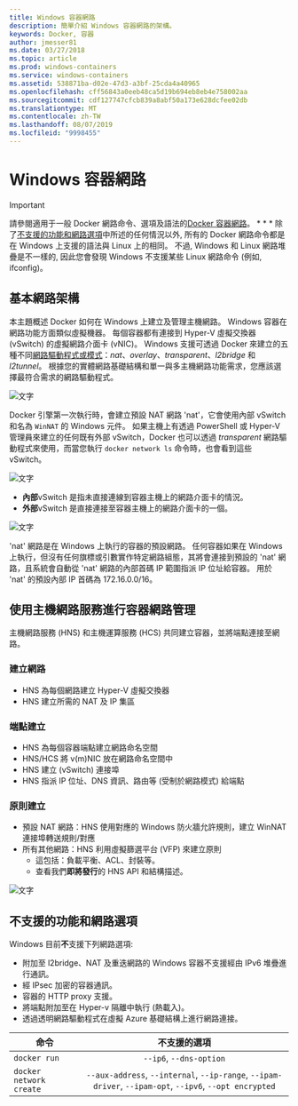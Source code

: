```yaml
---
title: Windows 容器網路
description: 簡單介紹 Windows 容器網路的架構。
keywords: Docker, 容器
author: jmesser81
ms.date: 03/27/2018
ms.topic: article
ms.prod: windows-containers
ms.service: windows-containers
ms.assetid: 538871ba-d02e-47d3-a3bf-25cda4a40965
ms.openlocfilehash: cff56843a0eeb48ca5d19b694eb8eb4e758002aa
ms.sourcegitcommit: cdf127747cfcb839a8abf50a173e628dcfee02db
ms.translationtype: MT
ms.contentlocale: zh-TW
ms.lasthandoff: 08/07/2019
ms.locfileid: "9998455"
---
```

# <a name="windows-container-networking"></a>Windows 容器網路

>[!IMPORTANT]
>請參閱適用于一般 Docker 網路命令、選項及語法的[Docker 容器網路](https://docs.docker.com/engine/userguide/networking/)。 * * * 除了[不支援的功能和網路選項](#unsupported-features-and-network-options)中所述的任何情況以外, 所有的 Docker 網路命令都是在 Windows 上支援的語法與 Linux 上的相同。 不過, Windows 和 Linux 網路堆疊是不一樣的, 因此您會發現 Windows 不支援某些 Linux 網路命令 (例如, ifconfig)。

## <a name="basic-networking-architecture"></a>基本網路架構

本主題概述 Docker 如何在 Windows 上建立及管理主機網路。 Windows 容器在網路功能方面類似虛擬機器。 每個容器都有連接到 Hyper-V 虛擬交換器 (vSwitch) 的虛擬網路介面卡 (vNIC)。 Windows 支援可透過 Docker 來建立的五種不同[網路驅動程式或模式](./network-drivers-topologies.md)：*nat*、*overlay*、*transparent*、*l2bridge* 和 *l2tunnel*。 根據您的實體網路基礎結構和單一與多主機網路功能需求，您應該選擇最符合需求的網路驅動程式。

![文字](media/windowsnetworkstack-simple.png)

Docker 引擎第一次執行時，會建立預設 NAT 網路 'nat'，它會使用內部 vSwitch 和名為 `WinNAT` 的 Windows 元件。 如果主機上有透過 PowerShell 或 Hyper-V 管理員來建立的任何既有外部 vSwitch，Docker 也可以透過 *transparent* 網路驅動程式來使用，而當您執行 ``docker network ls`` 命令時，也會看到這些 vSwitch。  

![文字](media/docker-network-ls.png)

- **內部**vSwitch 是指未直接連線到容器主機上的網路介面卡的情況。
- **外部**vSwitch 是直接連接至容器主機上的網路介面卡的一個。

![文字](media/get-vmswitch.png)

'nat' 網路是在 Windows 上執行的容器的預設網路。 任何容器如果在 Windows 上執行，但沒有任何旗標或引數實作特定網路組態，其將會連接到預設的 'nat' 網路，且系統會自動從 'nat' 網路的內部首碼 IP 範圍指派 IP 位址給容器。 用於 'nat' 的預設內部 IP 首碼為 172.16.0.0/16。 

## <a name="container-network-management-with-host-network-service"></a>使用主機網路服務進行容器網路管理

主機網路服務 (HNS) 和主機運算服務 (HCS) 共同建立容器，並將端點連接至網路。

### <a name="network-creation"></a>建立網路

- HNS 為每個網路建立 Hyper-V 虛擬交換器
- HNS 建立所需的 NAT 及 IP 集區

### <a name="endpoint-creation"></a>端點建立

- HNS 為每個容器端點建立網路命名空間
- HNS/HCS 將 v(m)NIC 放在網路命名空間中
- HNS 建立 (vSwitch) 連接埠
- HNS 指派 IP 位址、DNS 資訊、路由等 (受制於網路模式) 給端點

### <a name="policy-creation"></a>原則建立

- 預設 NAT 網路：HNS 使用對應的 Windows 防火牆允許規則，建立 WinNAT 連接埠轉送規則/對應
- 所有其他網路：HNS 利用虛擬篩選平台 (VFP) 來建立原則
    - 這包括：負載平衡、ACL、封裝等。
    - 查看我們**即將發行**的 HNS API 和結構描述。

![文字](media/HNS-Management-Stack.png)

## <a name="unsupported-features-and-network-options"></a>不支援的功能和網路選項

Windows 目前**不**支援下列網路選項:

- 附加至 l2bridge、NAT 及重迭網路的 Windows 容器不支援經由 IPv6 堆疊進行通訊。
- 經 IPsec 加密的容器通訊。
- 容器的 HTTP proxy 支援。
- 將端點附加至在 Hyper-v 隔離中執行 (熱載入)。
- 透過透明網路驅動程式在虛擬 Azure 基礎結構上進行網路連接。

| 命令        | 不支援的選項   |
|---------------|:--------------------:|
| ``docker run``|   ``--ip6``, ``--dns-option`` |
| ``docker network create``| ``--aux-address``, ``--internal``, ``--ip-range``, ``--ipam-driver``, ``--ipam-opt``, ``--ipv6``, ``--opt encrypted`` |